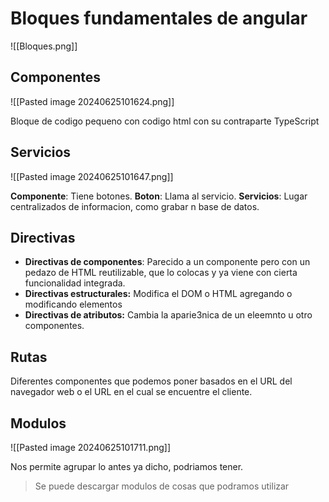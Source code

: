 # Bloques fundamentales de angular

![[Bloques.png]]
## Componentes

![[Pasted image 20240625101624.png]]

Bloque de codigo pequeno con codigo html con su contraparte TypeScript

## Servicios

![[Pasted image 20240625101647.png]]

**Componente**: Tiene botones. **Boton**: Llama al servicio. **Servicios**: Lugar centralizados de informacion, como grabar n base de datos.

## Directivas

- **Directivas de componentes**: Parecido a un componente pero con un pedazo de HTML reutilizable, que lo colocas y ya viene con cierta funcionalidad integrada.
- **Directivas estructurales:** Modifica el DOM o HTML agregando o modificando elementos
- **Directivas de atributos:** Cambia la aparie3nica de un eleemnto u otro componentes.

## Rutas

Diferentes componentes que podemos poner basados en el URL del navegador web o el URL en el cual se encuentre el cliente.

## Modulos

![[Pasted image 20240625101711.png]]

Nos permite agrupar lo antes ya dicho, podriamos tener.

> Se puede descargar modulos de cosas que podramos utilizar
